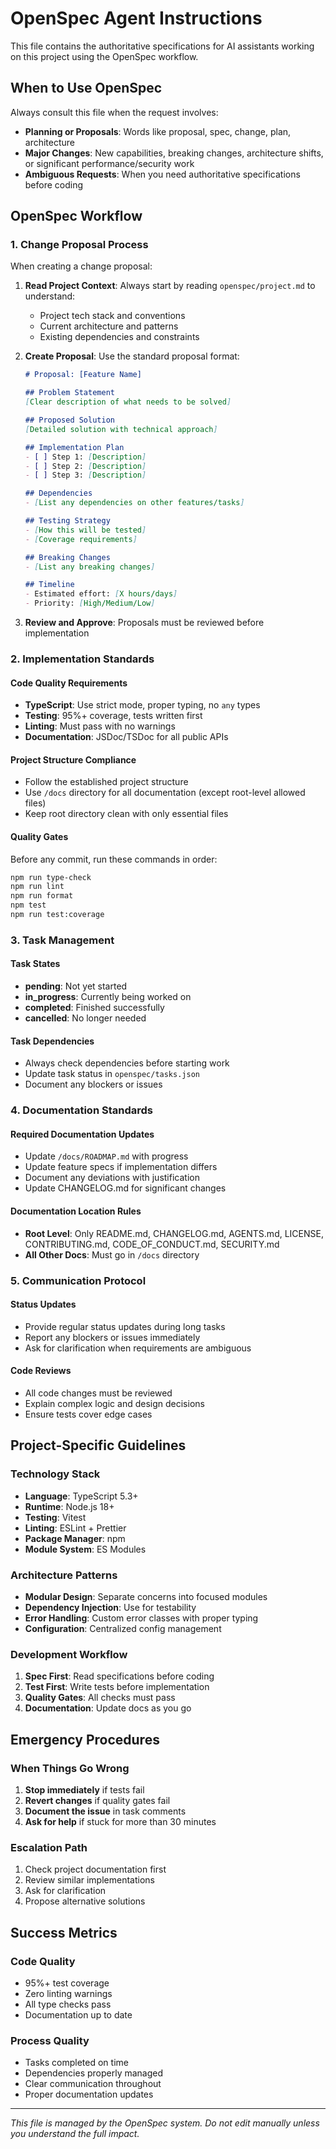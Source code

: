 # OpenSpec Agent Instructions

This file contains the authoritative specifications for AI assistants working on this project using the OpenSpec workflow.

## When to Use OpenSpec

Always consult this file when the request involves:

- **Planning or Proposals**: Words like proposal, spec, change, plan, architecture
- **Major Changes**: New capabilities, breaking changes, architecture shifts, or significant performance/security work
- **Ambiguous Requests**: When you need authoritative specifications before coding

## OpenSpec Workflow

### 1. Change Proposal Process

When creating a change proposal:

1. **Read Project Context**: Always start by reading `openspec/project.md` to understand:
   - Project tech stack and conventions
   - Current architecture and patterns
   - Existing dependencies and constraints

2. **Create Proposal**: Use the standard proposal format:
   ```markdown
   # Proposal: [Feature Name]
   
   ## Problem Statement
   [Clear description of what needs to be solved]
   
   ## Proposed Solution
   [Detailed solution with technical approach]
   
   ## Implementation Plan
   - [ ] Step 1: [Description]
   - [ ] Step 2: [Description]
   - [ ] Step 3: [Description]
   
   ## Dependencies
   - [List any dependencies on other features/tasks]
   
   ## Testing Strategy
   - [How this will be tested]
   - [Coverage requirements]
   
   ## Breaking Changes
   - [List any breaking changes]
   
   ## Timeline
   - Estimated effort: [X hours/days]
   - Priority: [High/Medium/Low]
   ```

3. **Review and Approve**: Proposals must be reviewed before implementation

### 2. Implementation Standards

#### Code Quality Requirements
- **TypeScript**: Use strict mode, proper typing, no `any` types
- **Testing**: 95%+ coverage, tests written first
- **Linting**: Must pass with no warnings
- **Documentation**: JSDoc/TSDoc for all public APIs

#### Project Structure Compliance
- Follow the established project structure
- Use `/docs` directory for all documentation (except root-level allowed files)
- Keep root directory clean with only essential files

#### Quality Gates
Before any commit, run these commands in order:
```bash
npm run type-check
npm run lint
npm run format
npm test
npm run test:coverage
```

### 3. Task Management

#### Task States
- **pending**: Not yet started
- **in_progress**: Currently being worked on
- **completed**: Finished successfully
- **cancelled**: No longer needed

#### Task Dependencies
- Always check dependencies before starting work
- Update task status in `openspec/tasks.json`
- Document any blockers or issues

### 4. Documentation Standards

#### Required Documentation Updates
- Update `/docs/ROADMAP.md` with progress
- Update feature specs if implementation differs
- Document any deviations with justification
- Update CHANGELOG.md for significant changes

#### Documentation Location Rules
- **Root Level**: Only README.md, CHANGELOG.md, AGENTS.md, LICENSE, CONTRIBUTING.md, CODE_OF_CONDUCT.md, SECURITY.md
- **All Other Docs**: Must go in `/docs` directory

### 5. Communication Protocol

#### Status Updates
- Provide regular status updates during long tasks
- Report any blockers or issues immediately
- Ask for clarification when requirements are ambiguous

#### Code Reviews
- All code changes must be reviewed
- Explain complex logic and design decisions
- Ensure tests cover edge cases

## Project-Specific Guidelines

### Technology Stack
- **Language**: TypeScript 5.3+
- **Runtime**: Node.js 18+
- **Testing**: Vitest
- **Linting**: ESLint + Prettier
- **Package Manager**: npm
- **Module System**: ES Modules

### Architecture Patterns
- **Modular Design**: Separate concerns into focused modules
- **Dependency Injection**: Use for testability
- **Error Handling**: Custom error classes with proper typing
- **Configuration**: Centralized config management

### Development Workflow
1. **Spec First**: Read specifications before coding
2. **Test First**: Write tests before implementation
3. **Quality Gates**: All checks must pass
4. **Documentation**: Update docs as you go

## Emergency Procedures

### When Things Go Wrong
1. **Stop immediately** if tests fail
2. **Revert changes** if quality gates fail
3. **Document the issue** in task comments
4. **Ask for help** if stuck for more than 30 minutes

### Escalation Path
1. Check project documentation first
2. Review similar implementations
3. Ask for clarification
4. Propose alternative solutions

## Success Metrics

### Code Quality
- 95%+ test coverage
- Zero linting warnings
- All type checks pass
- Documentation up to date

### Process Quality
- Tasks completed on time
- Dependencies properly managed
- Clear communication throughout
- Proper documentation updates

---

*This file is managed by the OpenSpec system. Do not edit manually unless you understand the full impact.*
